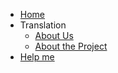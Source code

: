 * [Home](/)
* Translation
    * [About Us](/About/About.md)
    * [About the Project](/About/BeSecureNow.md)
* [Help me](/Help/Help.md)